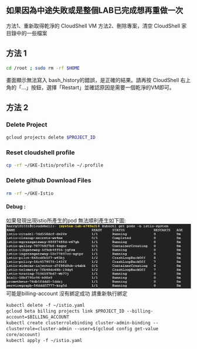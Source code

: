 ## 如果因為中途失敗或是整個LAB已完成想再重做一次
方法1、重新取得乾淨的 CloudShell VM
方法2、刪除專案，清空 CloudShell 家目錄中的一些檔案

## 方法 1
```bash
cd /root ; sudo rm -rf $HOME
```
畫面顯示無法寫入 bash_history的錯誤，是正確的結果。請再按 CloudShell 右上角的「…」按鈕，選擇「Restart」並確認原因是需要一個乾淨的VM即可。

## 方法 2
### Delete Project
```bash
gcloud projects delete $PROJECT_ID
```

### Reset cloudshell profile
```bash
cp -rf ~/GKE-Istio/profile ~/.profile
```

### Delete github Download Files
```bash
rm -rf ~/GKE-Istio
```


#### Debug :
如果發現出現istio所產生的pod 無法順利產生如下圖:
![fail_get_istio_pod.jpg](imgs/fail_get_istio_pod.jpg)
可能是billing-account 沒有綁定成功
請重新執行綁定
```
kubectl delete -f ~/istio.yaml
gcloud beta billing projects link $PROJECT_ID --billing-account=$BILLING_ACCOUNT
kubectl create clusterrolebinding cluster-admin-binding --clusterrole=cluster-admin --user=$(gcloud config get-value core/account)
kubectl apply -f ~/istio.yaml
```
